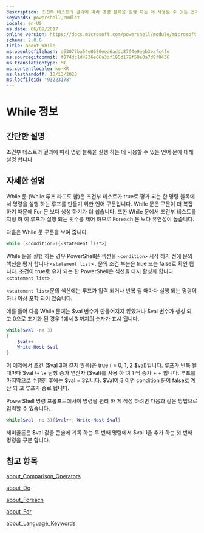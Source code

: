 ```yaml
---
description: 조건부 테스트의 결과에 따라 명령 블록을 실행 하는 데 사용할 수 있는 언어 문에 대해 설명 합니다.
keywords: powershell,cmdlet
Locale: en-US
ms.date: 06/09/2017
online version: https://docs.microsoft.com/powershell/module/microsoft.powershell.core/about/about_while?view=powershell-5.1&WT.mc_id=ps-gethelp
schema: 2.0.0
title: about_While
ms.openlocfilehash: d53077ba54e0680eea6addc87f4e9aeb3eafc4fe
ms.sourcegitcommit: f874dc1d4236e06a3df195d179f59e0a7d9f8436
ms.translationtype: MT
ms.contentlocale: ko-KR
ms.lasthandoff: 10/13/2020
ms.locfileid: "93223178"
---
```

# <a name="about-while"></a>While 정보

## <a name="short-description"></a>간단한 설명
조건부 테스트의 결과에 따라 명령 블록을 실행 하는 데 사용할 수 있는 언어 문에 대해 설명 합니다.

## <a name="long-description"></a>자세한 설명
While 문 (While 루프 라고도 함)은 조건부 테스트가 true로 평가 되는 한 명령 블록에서 명령을 실행 하는 루프를 만들기 위한 언어 구문입니다. While 문은 구문이 더 복잡 하기 때문에 For 문 보다 생성 하기가 더 쉽습니다. 또한 While 문에서 조건부 테스트를 지정 하 여 루프가 실행 되는 횟수를 제어 하므로 Foreach 문 보다 유연성이 높습니다.

다음은 While 문 구문을 보여 줍니다.

```powershell
while (<condition>){<statement list>}
```

While 문을 실행 하는 경우 PowerShell은 섹션을 `<condition>` 시작 하기 전에 문의 섹션을 평가 합니다 `<statement list>` . 문의 조건 부분은 true 또는 false로 확인 됩니다. 조건이 true로 유지 되는 한 PowerShell은 섹션을 다시 활성화 합니다 `<statement list>` .

`<statement list>`문의 섹션에는 루프가 입력 되거나 반복 될 때마다 실행 되는 명령이 하나 이상 포함 되어 있습니다.

예를 들어 다음 While 문에는 $val 변수가 만들어지지 않았거나 $val 변수가 생성 되 고 0으로 초기화 된 경우 1에서 3 까지의 숫자가 표시 됩니다.

```powershell
while($val -ne 3)
{
    $val++
    Write-Host $val
}
```

이 예제에서 조건 ($val 3과 같지 않음)은 true ( \= 0, 1, 2 $val)입니다. 루프가 반복 될 때마다 $val \+ \+ 단항 증가 연산자 ($val)를 사용 하 여 1 씩 증가 \+ \+ 합니다. 루프를 마지막으로 수행한 후에는 $val \= 3입니다. $Val이 3 이면 condition 문이 false로 계산 되 고 루프가 종료 됩니다.

PowerShell 명령 프롬프트에서이 명령을 편리 하 게 작성 하려면 다음과 같은 방법으로 입력할 수 있습니다.

```powershell
while($val -ne 3){$val++; Write-Host $val}
```

세미콜론은 $val 값을 콘솔에 기록 하는 두 번째 명령에서 $val 1을 추가 하는 첫 번째 명령을 구분 합니다.

## <a name="see-also"></a>참고 항목

[about_Comparison_Operators](about_Comparison_Operators.md)

[about_Do](about_Do.md)

[about_Foreach](about_Foreach.md)

[about_For](about_For.md)

[about_Language_Keywords](about_Language_Keywords.md)
